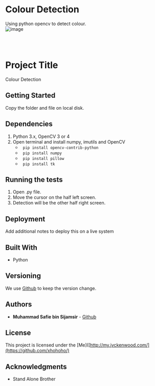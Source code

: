 # Colour Detection
Using python opencv to detect colour.
<br />
![image](https://github.com/xhohoho/ColourDetection/assets/56391044/ead89cd0-a16e-465b-bf9c-66cfc97d5791)


<br />
<br />

# Project Title

Colour Detection

## Getting Started

Copy the folder and file on local disk.

## Dependencies
1. Python 3.x, OpenCV 3 or 4
2. Open terminal and install numpy, imutils and OpenCV
   * ``` pip install opencv-contrib-python```
   * ``` pip install numpy```
   * ``` pip install pillow```
   * ``` pip install tk```

## Running the tests

1. Open .py file.
2. Move the cursor on the half left screen.
3. Detection will be the other half right screen.

## Deployment

Add additional notes to deploy this on a live system

## Built With

  - Python


## Versioning

We use [Github](https://github.com/xhohoho/ColourDetection) to keep the version change.

## Authors

  - **Muhammad Safie bin Sijamsir** - [Github](https://github.com/xhohoho/)

## License

This project is licensed under the [Me]([http://my.jvckenwood.com/](https://github.com/xhohoho/)

## Acknowledgments

  - Stand Alone Brother
